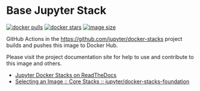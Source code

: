 # Base Jupyter Stack

[![docker pulls](https://img.shields.io/docker/pulls/jupyter/docker-stacks-foundation.svg)](https://hub.docker.com/r/jupyter/docker-stacks-foundation/)
[![docker stars](https://img.shields.io/docker/stars/jupyter/docker-stacks-foundation.svg)](https://hub.docker.com/r/jupyter/docker-stacks-foundation/)
[![image size](https://img.shields.io/docker/image-size/jupyter/docker-stacks-foundation/latest)](https://hub.docker.com/r/jupyter/docker-stacks-foundation/ "jupyter/docker-stacks-foundation image size")

GitHub Actions in the <https://github.com/jupyter/docker-stacks> project builds and pushes this image to Docker Hub.

Please visit the project documentation site for help to use and contribute to this image and others.

- [Jupyter Docker Stacks on ReadTheDocs](https://jupyter-docker-stacks.readthedocs.io/en/latest/index.html)
- [Selecting an Image :: Core Stacks :: jupyter/docker-stacks-foundation](https://jupyter-docker-stacks.readthedocs.io/en/latest/using/selecting.html#jupyter-docker-stacks-foundation)
